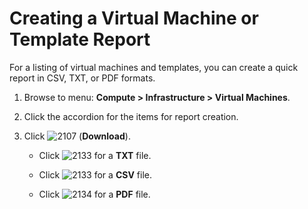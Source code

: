 # Creating a Virtual Machine or Template Report

For a listing of virtual machines and templates, you can create a quick
report in CSV, TXT, or PDF formats.

1.  Browse to menu: **Compute > Infrastructure > Virtual Machines**.

2.  Click the accordion for the items for report creation.

3.  Click ![2107](../images/2107.png) (**Download**).

      - Click ![2133](../images/2133.png) for a **TXT** file.

      - Click ![2133](../images/2133.png) for a **CSV** file.

      - Click ![2134](../images/2134.png) for a **PDF** file.
